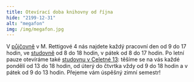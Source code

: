 ```yaml
---
title: Otevírací doba knihovny od října
hide: "2199-12-31"
alt: "megafon"
img: /img/megafon.jpg
---
```


V [půjčovně](vypujcni_protokol.html) v M. Rettigové 4 nás najdete každý
pracovní den od 9 do 17 hodin, ve [studovně](studovna.html) od 8 do 18 hodin, v
pátek od 8 do 17 hodin. Po letní pauze otevíráme také [studovnu v Celetné 13](celetna.html):
těšíme se na vás každé pondělí od 13 do 18 hodin, od úterý do čtvrtka vždy od 9
do 18 hodin a v pátek od 9 do 13 hodin. Přejeme vám úspěšný zimní semestr!

